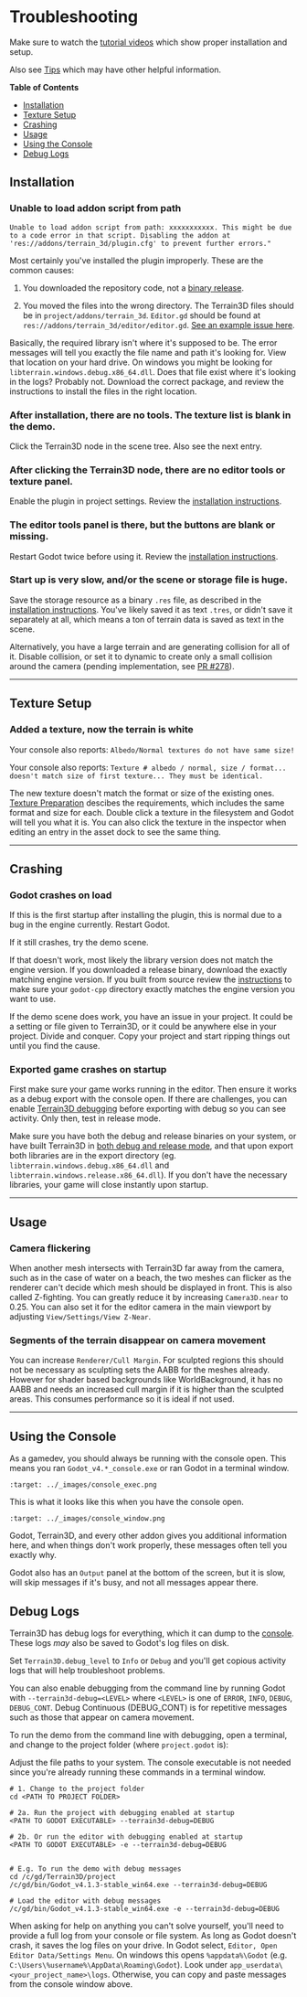 Troubleshooting
=================

Make sure to watch the [tutorial videos](tutorial_videos.md) which show proper installation and setup.

Also see [Tips](tips.md) which may have other helpful information.

**Table of Contents**
* [Installation](#installation)
* [Texture Setup](#texture-setup)
* [Crashing](#crashing)
* [Usage](#usage)
* [Using the Console](#using-the-console)
* [Debug Logs](#debug-logs)


## Installation

### Unable to load addon script from path

`Unable to load addon script from path: xxxxxxxxxxx. This might be due to a code error in that script. Disabling the addon at 'res://addons/terrain_3d/plugin.cfg' to prevent further errors."`

Most certainly you've installed the plugin improperly. These are the common causes:

1) You downloaded the repository code, not a [binary release](https://github.com/TokisanGames/Terrain3D/releases).

2) You moved the files into the wrong directory. The Terrain3D files should be in `project/addons/terrain_3d`. `Editor.gd` should be found at `res://addons/terrain_3d/editor/editor.gd`. [See an example issue here](https://github.com/TokisanGames/Terrain3D/issues/200).  

Basically, the required library isn't where it's supposed to be. The error messages will tell you exactly the file name and path it's looking for. View that location on your hard drive. On windows you might be looking for `libterrain.windows.debug.x86_64.dll`. Does that file exist where it's looking in the logs? Probably not. Download the correct package, and review the instructions to install the files in the right location.

### After installation, there are no tools. The texture list is blank in the demo.
Click the Terrain3D node in the scene tree. Also see the next entry.

### After clicking the Terrain3D node, there are no editor tools or texture panel.

Enable the plugin in project settings. Review the [installation instructions](installation.md).

### The editor tools panel is there, but the buttons are blank or missing.

Restart Godot twice before using it. Review the [installation instructions](installation.md).

### Start up is very slow, and/or the scene or storage file is huge.

Save the storage resource as a binary `.res` file, as described in the [installation instructions](installation.md). You've likely saved it as text `.tres`, or didn't save it separately at all, which means a ton of terrain data is saved as text in the scene.

Alternatively, you have a large terrain and are generating collision for all of it. Disable collision, or set it to dynamic to create only a small collision around the camera (pending implementation, see [PR #278](https://github.com/TokisanGames/Terrain3D/pull/278)).

---

## Texture Setup

### Added a texture, now the terrain is white

Your console also reports: `Albedo/Normal textures do not have same size!`

Your console also reports: `Texture # albedo / normal, size / format... doesn't match size of first texture... They must be identical.`

The new texture doesn't match the format or size of the existing ones. [Texture Preparation](texture_prep.md) descibes the requirements, which includes the same format and size for each. Double click a texture in the filesystem and Godot will tell you what it is. You can also click the texture in the inspector when editing an entry in the asset dock to see the same thing.


---

## Crashing

### Godot crashes on load

If this is the first startup after installing the plugin, this is normal due to a bug in the engine currently. Restart Godot.

If it still crashes, try the demo scene. 

If that doesn't work, most likely the library version does not match the engine version. If you downloaded a release binary, download the exactly matching engine version. If you built from source review the [instructions](building_from_source.md) to make sure your `godot-cpp` directory exactly matches the engine version you want to use. 

If the demo scene does work, you have an issue in your project. It could be a setting or file given to Terrain3D, or it could be anywhere else in your project. Divide and conquer. Copy your project and start ripping things out until you find the cause.

### Exported game crashes on startup

First make sure your game works running in the editor. Then ensure it works as a debug export with the console open. If there are challenges, you can enable [Terrain3D debugging](#debug-logs) before exporting with debug so you can see activity. Only then, test in release mode. 

Make sure you have both the debug and release binaries on your system, or have built Terrain3D in [both debug and release mode](building_from_source.md#5-build-the-extension), and that upon export both libraries are in the export directory (eg. `libterrain.windows.debug.x86_64.dll` and `libterrain.windows.release.x86_64.dll`). If you don't have the necessary libraries, your game will close instantly upon startup.

---

## Usage

### Camera flickering

When another mesh intersects with Terrain3D far away from the camera, such as in the case of water on a beach, the two meshes can flicker as the renderer can't decide which mesh should be displayed in front. This is also called Z-fighting. You can greatly reduce it by increasing `Camera3D.near` to 0.25. You can also set it for the editor camera in the main viewport by adjusting `View/Settings/View Z-Near`.

### Segments of the terrain disappear on camera movement

You can increase `Renderer/Cull Margin`. For sculpted regions this should not be necessary as sculpting sets the AABB for the meshes already. However for shader based backgrounds like WorldBackground, it has no AABB and needs an increased cull margin if it is higher than the sculpted areas. This consumes performance so it is ideal if not used.


---

## Using the Console

As a gamedev, you should always be running with the console open. This means you ran `Godot_v4.*_console.exe` or ran Godot in a terminal window.

```{image} images/console_exec.png
:target: ../_images/console_exec.png
```

This is what it looks like this when you have the console open. 

```{image} images/console_window.png
:target: ../_images/console_window.png
```

Godot, Terrain3D, and every other addon gives you additional information here, and when things don't work properly, these messages often tell you exactly why.

Godot also has an `Output` panel at the bottom of the screen, but it is slow, will skip messages if it's busy, and not all messages appear there.


## Debug Logs

Terrain3D has debug logs for everything, which it can dump to the [console](#use-the-console). These logs *may* also be saved to Godot's log files on disk.

Set `Terrain3D.debug_level` to `Info` or `Debug` and you'll get copious activity logs that will help troubleshoot problems.

You can also enable debugging from the command line by running Godot with `--terrain3d-debug=<LEVEL>` where `<LEVEL>` is one of `ERROR`, `INFO`, `DEBUG`, `DEBUG_CONT`. Debug Continuous (DEBUG_CONT) is for repetitive messages such as those that appear on camera movement.

To run the demo from the command line with debugging, open a terminal, and change to the project folder (where `project.godot` is):

Adjust the file paths to your system. The console executable is not needed since you're already running these commands in a terminal window.

```
# 1. Change to the project folder
cd <PATH TO PROJECT FOLDER>

# 2a. Run the project with debugging enabled at startup
<PATH TO GODOT EXECUTABLE> --terrain3d-debug=DEBUG

# 2b. Or run the editor with debugging enabled at startup
<PATH TO GODOT EXECUTABLE> -e --terrain3d-debug=DEBUG


# E.g. To run the demo with debug messages
cd /c/gd/Terrain3D/project
/c/gd/bin/Godot_v4.1.3-stable_win64.exe --terrain3d-debug=DEBUG

# Load the editor with debug messages
/c/gd/bin/Godot_v4.1.3-stable_win64.exe -e --terrain3d-debug=DEBUG
```

When asking for help on anything you can't solve yourself, you'll need to provide a full log from your console or file system. As long as Godot doesn't crash, it saves the log files on your drive. In Godot select, `Editor, Open Editor Data/Settings Menu`. On windows this opens `%appdata%\Godot` (e.g. `C:\Users\%username%\AppData\Roaming\Godot`). Look under `app_userdata\<your_project_name>\logs`. Otherwise, you can copy and paste messages from the console window above.

